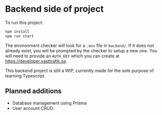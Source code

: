 # Backend side of project
To run this project:

```bash
npm install
npm run start
```

The environment checker will look for a `.env` file in `backend/`. If it does not already exist, you will be prompted by the checker to setup a new one. You will need to provide an `AUTH_KEY` which you can create at https://developer.vasttrafik.se.

This backend project is still a WIP, currently made for the sole purpose of learning Typescript.

## Planned additions
* Database management using Prisma
* User account CRUD.

